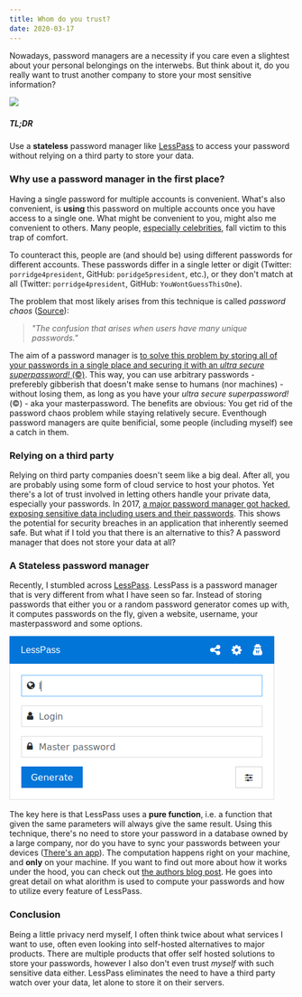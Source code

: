 ```yaml
---
title: Whom do you trust?
date: 2020-03-17
---
```


Nowadays, password managers are a necessity if you care even a slightest about your personal belongings on the interwebs. But think about it, do you really want to trust another company to store your most sensitive information?

![](https://images.unsplash.com/photo-1522251670181-320150ad6dab?ixlib=rb-1.2.1&ixid=eyJhcHBfaWQiOjEyMDd9&auto=format&fit=crop&w=2566&q=80)

##### TL;DR

Use a **stateless** password manager like [LessPass](https://lesspass.com/) to access your password without relying on a third party to store your data.

### Why use a password manager in the first place?

Having a single password for multiple accounts is convenient. What's also convenient, is **using** this password on multiple accounts once you have access to a single one. What might be convenient to you, might also me convenient to others. Many people, [especially celebrities](https://web.archive.org/web/20170225163642/http://uk.businessinsider.com/twitter-says-it-wasnt-hacked-passwords-reused-older-hacks-malware-to-blame-2016-6), fall victim to this trap of comfort.

To counteract this, people are (and should be) using different passwords for different accounts. These passwords differ in a single letter or digit (Twitter: `porridge4president`, GitHub: `poridge5president`, etc.), or they don't match at all (Twitter: `porridge4president`, GitHub: `YouWontGuessThisOne`).

The problem that most likely arises from this technique is called _password chaos_ ([Source](https://encyclopedia2.thefreedictionary.com/password+chaos)):

> _"The confusion that arises when users have many unique passwords."_

The aim of a password manager is [to solve this problem by storing all of your passwords in a single place and securing it with an _ultra secure superpassword!_ (©)](https://www.businessinsider.com/how-to-use-password-manager-store-protect-yourself-hackers-lastpass-1password-dashlane-2017-2?r=DE&IR=T#most-people-are-bad-at-passwords-real-bad-1). This way, you can use arbitrary passwords - preferebly gibberish that doesn't make sense to humans (nor machines) - without losing them, as long as you have your _ultra secure superpassword!_ (©) - aka your masterpassword. The benefits are obvious: You get rid of the password chaos problem while staying relatively secure. Eventhough password managers are quite benificial, some people (including myself) see a catch in them.

### Relying on a third party

Relying on third party companies doesn't seem like a big deal. After all, you are probably using some form of cloud service to host your photos. Yet there's a lot of trust involved in letting others handle your private data, especially your passwords. In 2017, [a major password manager got hacked, exposing sensitive data including users and their passwords](https://www.zdnet.com/article/onelogin-hit-by-data-breached-exposing-sensitive-customer-data/). This shows the potential for security breaches in an application that inherently seemed safe. But what if I told you that there is an alternative to this? A password manager that does not store your data at all?

### A Stateless password manager

Recently, I stumbled across [LessPass](https://lesspass.com/#/). LessPass is a password manager that is very different from what I have seen so far. Instead of storing passwords that either you or a random password generator comes up with, it computes passwords on the fly, given a website, username, your masterpassword and some options.

![LessPass](../assets/lesspass.gif)

The key here is that LessPass uses a **pure function**, i.e. a function that given the same parameters will always give the same result. Using this technique, there's no need to store your password in a database owned by a large company, nor do you have to sync your passwords between your devices ([There's an app](https://play.google.com/store/apps/details?id=com.lesspass.android&hl=de)). The computation happens right on your machine, and **only** on your machine. If you want to find out more about how it works under the hood, you can check out [the authors blog post](https://blog.lesspass.com/lesspass-how-it-works-dde742dd18a4#.vbgschksh). He goes into great detail on what alorithm is used to compute your passwords and how to utilize every feature of LessPass.

### Conclusion

Being a little privacy nerd myself, I often think twice about what services I want to use, often even looking into self-hosted alternatives to major products. There are multiple products that offer self hosted solutions to store your passwords, however I also don't even trust _myself_ with such sensitive data either. LessPass eliminates the need to have a third party watch over your data, let alone to store it on their servers.
